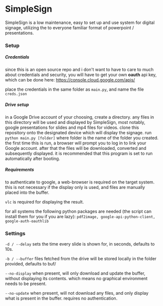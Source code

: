# SimpleSign
SimpleSign is a low maintenance, easy to set up and use system for digital signage, utilizing the to everyone familiar format of powerpoint / presentations.

### Setup

##### Credentials
since this is an open source repo and i don't want to have to care to much about credentials and security, you will have to get your own **oauth** api key,
which can be done here: https://console.cloud.google.com/apis/

place the credentials in the same folder as `main.py`, and name the file `creds.json`

##### Drive setup
in a Google Drive account of your choosing, create a directory. any files in this directory will be used and displayed by SimpleSign, most notably, google presentations for slides and mp4 files for videos.
clone this repository onto the designated device which will display the signage.
run `python main.py [folder]` where folder is the name of the folder you created. the first time this is run, a browser will prompt you to log in to link your Google account.
after that the files will be downloaded, converted and subsequently displayed.
it is recommended that this program is set to run automatically after booting.

##### Requirements
to authenticate to google, a web-browser is required on the target system. this is not necessary if the display only is used, and files are manually placed into the buffer.

`vlc` is required for displaying the result.

for all systems the following python packages are needed (the script can install them for you if you are lazy):
`pdf2image, google-api-python-client, google-auth-oauthlib`



### Settings
`-d / --delay` sets the time every slide is shown for, in seconds, defaults to 10s.

`-b / --buffer` files fetched from the drive will be stored locally in the folder provided, defaults to buf/

`--no-display` when present, will only download and update the buffer, without displaying its contents. which means no graphical environment needs to be present.

`--no-update` when present, will not download any files, and only display what is present in the buffer. requires no authentication.

